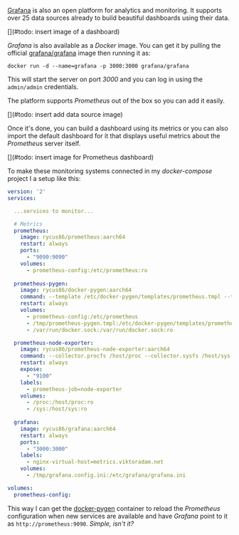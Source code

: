 [Grafana](https://grafana.com/) is also an open platform for analytics and monitoring.
It supports over 25 data sources already to build beautiful dashboards using their data.

[](#todo: insert image of a dashboard)

*Grafana* is also available as a *Docker* image.
You can get it by pulling the official
[grafana/grafana](https://hub.docker.com/r/grafana/grafana/) image
then running it as:

```shell
docker run -d --name=grafana -p 3000:3000 grafana/grafana
```

This will start the server on port *3000* and you can log in using the
`admin/admin` credentials.

The platform supports *Prometheus* out of the box so you can add it easily.

[](#todo: insert add data source image)

Once it's done, you can build a dashboard using its metrics or you can
also import the default dashboard for it that displays useful metrics about
the *Prometheus* server itself.

[](#todo: insert image for Prometheus dashboard)

To make these monitoring systems connected in my *docker-compose* project
I a setup like this:

```yaml
version: '2'
services:

  ...services to monitor...

  # Metrics
  prometheus:
    image: rycus86/prometheus:aarch64
    restart: always
    ports:
      - "9090:9090"
    volumes:
      - prometheus-config:/etc/prometheus:ro
  
  prometheus-pygen:
    image: rycus86/docker-pygen:aarch64
    command: --template /etc/docker-pygen/templates/prometheus.tmpl --target /etc/prometheus/prometheus.yml --signal prometheus HUP
    restart: always
    volumes:
      - prometheus-config:/etc/prometheus
      - /tmp/prometheus-pygen.tmpl:/etc/docker-pygen/templates/prometheus.tmpl:ro
      - /var/run/docker.sock:/var/run/docker.sock:ro

  prometheus-node-exporter:
    image: rycus86/prometheus-node-exporter:aarch64
    command: --collector.procfs /host/proc --collector.sysfs /host/sys
    restart: always
    expose:
      - "9100"
    labels:
      - prometheus-job=node-exporter
    volumes:
      - /proc:/host/proc:ro
      - /sys:/host/sys:ro
  
  grafana:
    image: rycus86/grafana:aarch64
    restart: always
    ports:
      - "3000:3000"
    labels:
      - nginx-virtual-host=metrics.viktoradam.net
    volumes:
      - /tmp/grafana.config.ini:/etc/grafana/grafana.ini

volumes:
  prometheus-config:
```

This way I can get the [docker-pygen](https://github.com/rycus86/docker-pygen)
container to reload the *Prometheus* configuration when new services are
available and have *Grafana* point to it as `http://prometheus:9090`.
*Simple, isn't it?*

